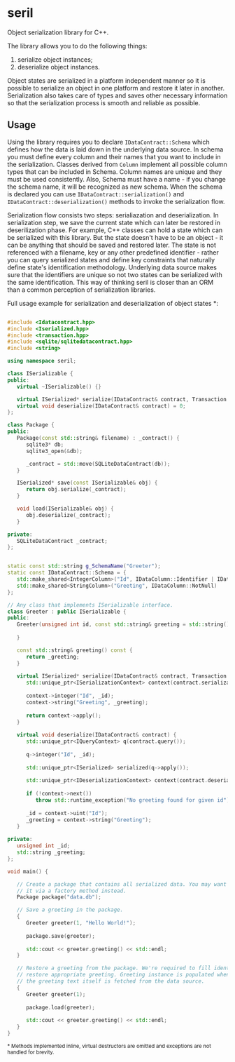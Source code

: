# seril

Object serialization library for C++.

The library allows you to do the following things:
   1. serialize object instances;
   2. deserialize object instances.

Object states are serialized in a platform independent manner so it is possible to serialize an object in one platform and restore it later in another. Serialization also takes care of types and saves other necessary information so that the serialization process is smooth and reliable as possible.


## Usage

Using the library requires you to declare `IDataContract::Schema` which defines how the data is laid down in the underlying data source. In schema you must define every column and their names that you want to include in the serialization. Classes derived from `Column` implement all possible column types that can be included in Schema. Column names are unique and they must be used consistently. Also, Schema must have a name - if you change the schema name, it will be recognized as new schema. When the schema is declared you can use `IDataContract::serialization()` and `IDataContract::deserialization()` methods to invoke the serialization flow. 

Serialization flow consists two steps: serialiazation and deserialization. In serialization step, we save the current state which can later be restored in deserilization phase. For example, C++ classes can hold a state which can be serialized with this library. But the state doesn't have to be an object - it can be anything that should be saved and restored later. The state is not referenced with a filename, key or any other predefined identifier - rather you can query serialized states and define key constraints that naturally define state's identification methodology. Underlying data source makes sure that the identifiers are unique so not two states can be serialized with the same identification. This way of thinking seril is closer than an ORM than a common perception of serialization libraries.  

Full usage example for serialization and deserialization of object states *:
```c++

#include <Idatacontract.hpp>
#include <Iserialized.hpp>
#include <transaction.hpp>
#include <sqlite/sqlitedatacontract.hpp>
#include <string>

using namespace seril;

class ISerializable {
public:
   virtual ~ISerializable() {}

   virtual ISerialized* serialize(IDataContract& contract, Transaction transaction = Transaction()) const = 0;
   virtual void deserialize(IDataContract& contract) = 0;
};

class Package {
public:
   Package(const std::string& filename) : _contract() {
      sqlite3* db;
      sqlite3_open(&db);

      _contract = std::move(SQLiteDataContract(db));
   }

   ISerialized* save(const ISerializable& obj) {
      return obj.serialize(_contract);
   }

   void load(ISerializable& obj) {
      obj.deserialize(_contract);
   }

private:
   SQLiteDataContract _contract;
};


static const std::string g_SchemaName("Greeter");
static const IDataContract::Schema = {
   std::make_shared<IntegerColumn>("Id", IDataColumn::Identifier | IDataColumn::NotNull),
   std::make_shared<StringColumn>("Greeting", IDataColumn::NotNull)
};

// Any class that implements ISerializable interface.
class Greeter : public ISerializable {
public:
   Greeter(unsigned int id, const std::string& greeting = std::string()) : _id(id), _greeting(greeting) {
   
   }

   const std::string& greeting() const {
      return _greeting;
   }
   
   virtual ISerialized* serialize(IDataContract& contract, Transaction transaction) const {
      std::unique_ptr<ISerializationContext> context(contract.serialization(g_SchemaName, g_Schema, transaction));
      
      context->integer("Id", _id);
      context->string("Greeting", _greeting);
      
      return context->apply();
   }
   
   virtual void deserialize(IDataContract& contract) {
      std::unique_ptr<IQueryContext> q(contract.query());
      
      q->integer("Id", _id);
      
      std::unique_ptr<ISerialized> serialized(q->apply());
      
      std::unique_ptr<IDeserializationContext> context(contract.deserialization(g_SchemaName, g_Schema, serialized));
      
      if (!context->next())
         throw std::runtime_exception("No greeting found for given id");
      
      _id = context->uint("Id");
      _greeting = context->string("Greeting");
   }
   
private:
   unsigned int _id;
   std::string _greeting;
};

void main() {

   // Create a package that contains all serialized data. You may want to create
   // it via a factory method instead.
   Package package("data.db");

   // Save a greeting in the package.
   {
      Greeter greeter(1, "Hello World!");
      
      package.save(greeter);
      
      std::cout << greeter.greeting() << std::endl;
   }

   // Restore a greeting from the package. We're required to fill identification fields to
   // restore appropriate greeting. Greeting instance is populated when load() is called so
   // the greeting text itself is fetched from the data source.
   {
      Greeter greeter(1);
      
      package.load(greeter);
      
      std::cout << greeter.greeting() << std::endl;
   }
}
```
<small>* Methods implemented inline, virtual destructors are omitted and exceptions are not handled for brevity.</small>

